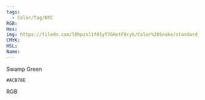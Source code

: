 ```yaml
---
tags:
  - Color/Tag/NTC
RGB:
Hex:
img: https://filedn.com/l0hpzxl1f01yT7GHxtF8cyk/Color%20Snake/standard_csv_to_svg/%23/ACB78E.svg
CMYK:
HSL:
Name:
---
```

Swamp Green
```palette
#ACB78E
```
RGB
